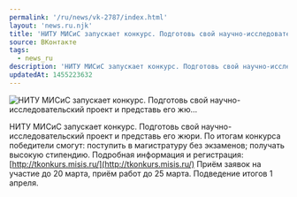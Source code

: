 ```yaml
---
permalink: '/ru/news/vk-2787/index.html'
layout: 'news.ru.njk'
title: 'НИТУ МИСиС запускает конкурс. Подготовь свой научно-исследовательский проект и представь его жю'
source: ВКонтакте
tags:
  - news_ru
description: 'НИТУ МИСиС запускает конкурс. Подготовь свой научно-исследовательский проект и представь его жю…'
updatedAt: 1455223632
---
```

![НИТУ МИСиС запускает конкурс. Подготовь свой научно-исследовательский проект и представь его жю…](https://sun9-2.userapi.com/impf/c627522/v627522303/38794/EGO4vGZ-OKE.jpg?size=604x433&quality=96&proxy=1&sign=7a4a25d41ca77c97641238f69b8e0269&c_uniq_tag=K3nvC_3hO15jelF19KofrD861Dh1WKl3jNSCSDv_0rM&type=album)

НИТУ МИСиС запускает конкурс.
Подготовь свой научно-исследовательский проект и представь его жюри.
По итогам конкурса победители смогут:
поступить в магистратуру без экзаменов;
получать высокую стипендию.
Подробная информация и регистрация: [http://tkonkurs.misis.ru/](http://tkonkurs.misis.ru/)
Приём заявок на участие до 20 марта, приём работ до 25 марта.
Подведение итогов 1 апреля.
